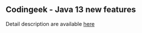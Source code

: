 ## Codingeek - Java 13 new features
Detail description are available [here](https://www.codingeek.com/java/what-are-new-features-of-java-13/)
